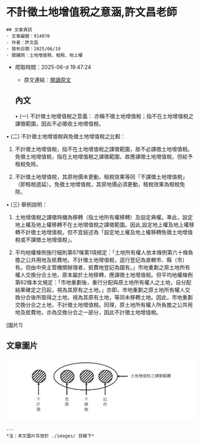 # 不計徵土地增值稅之意涵,許文昌老師
            

    ## 文章資訊
    - 文章編號：914070
    - 作者：許文昌
    - 發布日期：2025/06/19
    - 關鍵詞：土地增值稅、租稅、地上權
- 爬取時間：2025-06-d 19:47:24
    - 原文連結：[閱讀原文](https://real-estate.get.com.tw/Columns/detail.aspx?no=914070)

    ## 內文
    • (一) 不計徵土地增值稅之意義： 亦稱不徵土地增值稅；指不在土地增值稅之課徵範圍，因此不必徵收土地增值稅。

• (二) 不計徵土地增值稅與免徵土地增值稅之比較：

1. 不計徵土地增值稅，指不在土地增值稅之課徵範圍，故不必課徵土地增值稅。免徵土地增值稅，指在土地增值稅之課徵範圍，故應課徵土地增值稅，但給予租稅免除。

2. 不計徵土地增值稅，其原地價未更動，租稅效果等同「不課徵土地增值稅」（即租稅遞延）。免徵土地增值稅，其原地價必須更動，租稅效果為租稅免除。

• (三) 舉例說明：

1. 土地增值稅之課徵時機為移轉（指土地所有權移轉）及設定典權。準此，設定地上權及地上權移轉不在土地增值稅之課徵範圍。因此,設定地上權及地上權移轉不計徵土地增值稅。但不宜敍述為「設定地上權及地上權移轉免徵土地增值稅或不課徵土地增值稅」。

2. 平均地權條例施行細則第87條第1項規定：「土地所有權人依本條例第六十條負擔之公共用地及抵費地，不計徵土地增值稅，逕行登記為直轄市、縣（市）有。但由中央主管機關辦理者，抵費地登記為國有。」市地重劃之原土地所有權人交換分合土地，原本屬於土地移轉，應課徵土地增值稅。但平均地權條例第62條本文規定：「市地重劃後，重行分配與原土地所有權人之土地，自分配結果確定之日起，視為其原有之土地。」亦即，市地重劃之原土地所有權人交換分合後所取得之土地，視為其原有土地，等同未移轉土地。因此，市地重劃交換分合之土地，不計徵土地增值稅。同理，原土地所有權人所負擔之公共用地及抵費地，亦為交換分合之一部分，因此不計徵土地增值稅。

[圖片1]

## 文章圖片

![圖片1](./images/914070_18471b7a.png)


    ---
    *注：本文圖片存放於 ./images/ 目錄下*
    